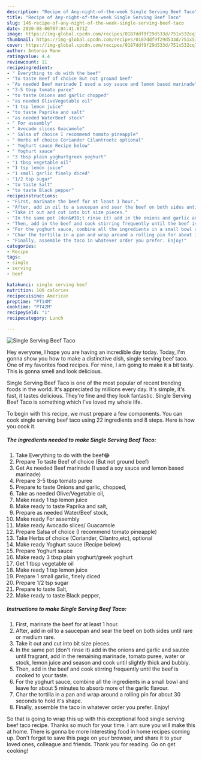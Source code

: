 ```yaml
---
description: "Recipe of Any-night-of-the-week Single Serving Beef Taco"
title: "Recipe of Any-night-of-the-week Single Serving Beef Taco"
slug: 146-recipe-of-any-night-of-the-week-single-serving-beef-taco
date: 2020-08-06T07:04:41.671Z
image: https://img-global.cpcdn.com/recipes/0187ddf9f29d533d/751x532cq70/single-serving-beef-taco-recipe-main-photo.jpg
thumbnail: https://img-global.cpcdn.com/recipes/0187ddf9f29d533d/751x532cq70/single-serving-beef-taco-recipe-main-photo.jpg
cover: https://img-global.cpcdn.com/recipes/0187ddf9f29d533d/751x532cq70/single-serving-beef-taco-recipe-main-photo.jpg
author: Antonio Mann
ratingvalue: 4.4
reviewcount: 11
recipeingredient:
- " Everything to do with the beef"
- "To taste Beef of choice But not ground beef"
- "As needed Beef marinade I used a soy sauce and lemon based marinade"
- "3-5 tbsp tomato puree"
- "to taste Onions and garlic chopped"
- "as needed OliveVegetable oil"
- "1 tsp lemon juice"
- "to taste Paprika and salt"
- "as needed WaterBeef stock"
- " For assembly"
- " Avocado slices Guacamole"
- " Salsa of choice I recommend tomato pineapple"
- " Herbs of choice Coriander Cilantroetc optional"
- " Yoghurt sauce Recipe below"
- " Yoghurt sauce"
- "3 tbsp plain yoghurtgreek yoghurt"
- "1 tbsp vegetable oil"
- "1 tsp lemon juice"
- "1 small garlic finely diced"
- "1/2 tsp sugar"
- "to taste Salt"
- "to taste Black pepper"
recipeinstructions:
- "First, marinate the beef for at least 1 hour."
- "After, add in oil to a saucepan and sear the beef on both sides until rare or medium rare."
- "Take it out and cut into bit size pieces."
- "In the same pot (don&#39;t rinse it) add in the onions and garlic and sautée until fragrant, add in the remaining marinade, tomato puree, water or stock, lemon juice and season and cook until slightly thick and bubbly."
- "Then, add in the beef and cook stirring frequently until the beef is cooked to your taste."
- "For the yoghurt sauce, combine all the ingredients in a small bowl and leave for about 5 minutes to absorb more of the garlic flavour."
- "Char the tortilla in a pan and wrap around a rolling pin for about 30 seconds to hold it&#39;s shape."
- "Finally, assemble the taco in whatever order you prefer. Enjoy!"
categories:
- Recipe
tags:
- single
- serving
- beef

katakunci: single serving beef 
nutrition: 100 calories
recipecuisine: American
preptime: "PT14M"
cooktime: "PT42M"
recipeyield: "1"
recipecategory: Lunch

---
```



![Single Serving Beef Taco](https://img-global.cpcdn.com/recipes/0187ddf9f29d533d/751x532cq70/single-serving-beef-taco-recipe-main-photo.jpg)

Hey everyone, I hope you are having an incredible day today. Today, I'm gonna show you how to make a distinctive dish, single serving beef taco. One of my favorites food recipes. For mine, I am going to make it a bit tasty. This is gonna smell and look delicious.



Single Serving Beef Taco is one of the most popular of recent trending foods in the world. It's appreciated by millions every day. It's simple, it's fast, it tastes delicious. They're fine and they look fantastic. Single Serving Beef Taco is something which I've loved my whole life.


To begin with this recipe, we must prepare a few components. You can cook single serving beef taco using 22 ingredients and 8 steps. Here is how you cook it.

<!--inarticleads1-->

##### The ingredients needed to make Single Serving Beef Taco:

1. Take  Everything to do with the beef😂
1. Prepare To taste Beef of choice (But not ground beef)
1. Get As needed Beef marinade (I used a soy sauce and lemon based marinade)
1. Prepare 3-5 tbsp tomato puree
1. Prepare to taste Onions and garlic, chopped,
1. Take as needed Olive/Vegetable oil,
1. Make ready 1 tsp lemon juice
1. Make ready to taste Paprika and salt,
1. Prepare as needed Water/Beef stock,
1. Make ready  For assembly
1. Make ready  Avocado slices/ Guacamole
1. Prepare  Salsa of choice (I recommend tomato pineapple)
1. Take  Herbs of choice (Coriander, Cilantro,etc), optional
1. Make ready  Yoghurt sauce (Recipe below)
1. Prepare  Yoghurt sauce
1. Make ready 3 tbsp plain yoghurt/greek yoghurt
1. Get 1 tbsp vegetable oil
1. Make ready 1 tsp lemon juice
1. Prepare 1 small garlic, finely diced
1. Prepare 1/2 tsp sugar
1. Prepare to taste Salt,
1. Make ready to taste Black pepper,




<!--inarticleads2-->

##### Instructions to make Single Serving Beef Taco:

1. First, marinate the beef for at least 1 hour.
1. After, add in oil to a saucepan and sear the beef on both sides until rare or medium rare.
1. Take it out and cut into bit size pieces.
1. In the same pot (don&#39;t rinse it) add in the onions and garlic and sautée until fragrant, add in the remaining marinade, tomato puree, water or stock, lemon juice and season and cook until slightly thick and bubbly.
1. Then, add in the beef and cook stirring frequently until the beef is cooked to your taste.
1. For the yoghurt sauce, combine all the ingredients in a small bowl and leave for about 5 minutes to absorb more of the garlic flavour.
1. Char the tortilla in a pan and wrap around a rolling pin for about 30 seconds to hold it&#39;s shape.
1. Finally, assemble the taco in whatever order you prefer. Enjoy!




So that is going to wrap this up with this exceptional food single serving beef taco recipe. Thanks so much for your time. I am sure you will make this at home. There is gonna be more interesting food in home recipes coming up. Don't forget to save this page on your browser, and share it to your loved ones, colleague and friends. Thank you for reading. Go on get cooking!
